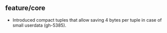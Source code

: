 ## feature/core

* Introduced compact tuples that allow saving 4 bytes per tuple in case of
  small userdata (gh-5385).
